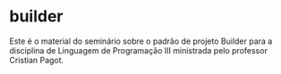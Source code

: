 # builder
Este é o material do seminário sobre o padrão de projeto Builder para a disciplina de Linguagem de Programação III ministrada pelo professor Cristian Pagot.
